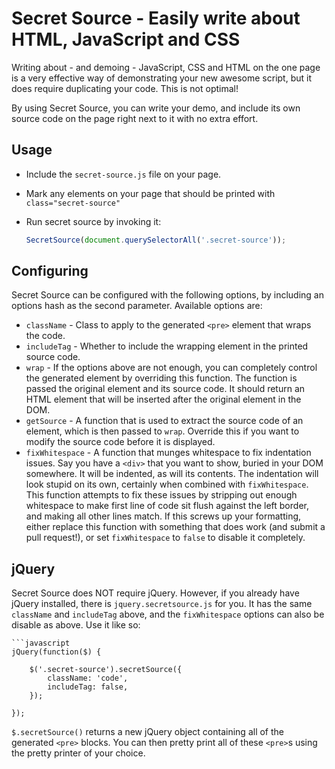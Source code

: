 Secret Source - Easily write about HTML, JavaScript and CSS
===========================================================

Writing about - and demoing - JavaScript, CSS and HTML on the one page is a very
effective way of demonstrating your new awesome script, but it does require
duplicating your code. This is not optimal!

By using Secret Source, you can write your demo, and include its own source
code on the page right next to it with no extra effort.

Usage
-----

* Include the `secret-source.js` file on your page.
* Mark any elements on your page that should be printed with
  `class="secret-source"`
* Run secret source by invoking it:

	```javascript
	SecretSource(document.querySelectorAll('.secret-source'));
	```

Configuring
-----------

Secret Source can be configured with the following options, by including an
options hash as the second parameter. Available options are:

* `className` - Class to apply to the generated `<pre>` element that wraps
	the code.
* `includeTag` - Whether to include the wrapping element in the printed
	source code.
* `wrap` - If the options above are not enough, you can completely control
	the generated element by overriding this function. The function is passed
	the original element and its source code. It should return an HTML element
	that will be inserted after the original element in the DOM.
* `getSource` - A function that is used to extract the source code of an
	element, which is then passed to `wrap`. Override this if you want to
	modify the source code before it is displayed.
* `fixWhitespace` - A function that munges whitespace to fix indentation
	issues. Say you have a `<div>` that you want to show, buried in your DOM
	somewhere. It will be indented, as will its contents. The indentation will
	look stupid on its own, certainly when combined with `fixWhitespace`. This
	function attempts to fix these issues by stripping out enough whitespace to
	make first line of code sit flush against the left border, and making all
	other lines match. If this screws up your formatting, either replace this
	function with something that does work (and submit a pull request!), or set
	`fixWhitespace` to `false` to disable it completely.

jQuery
------

Secret Source does NOT require jQuery. However, if you already have jQuery
installed, there is `jquery.secretsource.js` for you. It has the same
`className` and `includeTag` above, and the `fixWhitespace` options can also be
disable as above. Use it like so:

	```javascript
	jQuery(function($) {

		$('.secret-source').secretSource({
			className: 'code',
			includeTag: false,
		});

	});

`$.secretSource()` returns a new jQuery object containing all of the generated
`<pre>` blocks. You can then pretty print all of these `<pre>`s using the
pretty printer of your choice.
